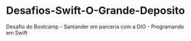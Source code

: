 # Desafios-Swift-O-Grande-Deposito
Desafio do Bootcamp - Santander em parceria com a DIO - Programando em Swift 
